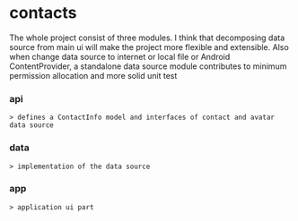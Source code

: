 # contacts

The whole project consist of three modules.
I think that decomposing data source from main ui will make the project more flexible and extensible.
Also when change data source to internet or local file or Android ContentProvider, a standalone data 
source module contributes to minimum permission allocation and more solid unit test 

### api
    > defines a ContactInfo model and interfaces of contact and avatar data source
### data
    > implementation of the data source
### app
    > application ui part
